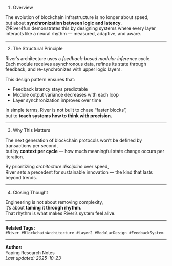 1. Overview  

The evolution of blockchain infrastructure is no longer about speed,  
but about **synchronization between logic and latency**.  
@River4fun demonstrates this by designing systems where every layer interacts like a neural rhythm — measured, adaptive, and aware.  

---

2. The Structural Principle  

River’s architecture uses a *feedback-based modular inference* cycle.  
Each module receives asynchronous data, refines its state through feedback, and re-synchronizes with upper logic layers.  

This design pattern ensures that:  
- Feedback latency stays predictable  
- Module output variance decreases with each loop  
- Layer synchronization improves over time  

In simple terms, River is not built to chase “faster blocks”,  
but to **teach systems how to think with precision.**

---

3. Why This Matters  

The next generation of blockchain protocols won’t be defined by transactions per second,  
but by **context per cycle** — how much meaningful state change occurs per iteration.  

By prioritizing *architecture discipline* over speed,  
River sets a precedent for sustainable innovation — the kind that lasts beyond trends.  

---

4. Closing Thought  

Engineering is not about removing complexity,  
it’s about **taming it through rhythm.**  
That rhythm is what makes River’s system feel alive.

---

**Related Tags:**  
`#River #BlockchainArchitecture #Layer2 #ModularDesign #FeedbackSystem`

---

**Author:**  
Yaping Research Notes  
_Last updated: 2025-10-23_

